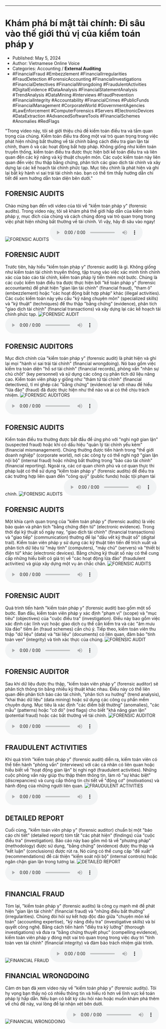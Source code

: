 
---

# Khám phá bí mật tài chính: Đi sâu vào thế giới thú vị của kiểm toán pháp y

- Published: May 5, 2024
- Author: Vietnamese Online Voice
- Categories: Accounting / **External Auditing**
- #FinancialFraud #Embezzlement #FinancialIrregularities #FraudDetection #ForensicAccounting #FinancialInvestigations #FinancialDetectives #FinancialWrongdoing #FraudulentActivities #DigitalEvidence #DataAnalysis #FinancialStatementAnalysis #TrendAnalysis #DataMining #Interviews #FraudPrevention #FinancialIntegrity #Accountability #FinancialCrimes #PublicFunds #FinancialManagement #CorporateWorld #GovernmentAgencies #LawEnforcement #ComputerForensics #Servers #ElectronicDevices #DataExtraction #AdvancedSoftwareTools #FinancialSchemes #Anomalies #RedFlags

"Trong video này, tôi sẽ giới thiệu chủ đề kiểm toán điều tra và tầm quan trọng của chúng. Kiểm toán điều tra đóng một vai trò quan trọng trong việc phát hiện những bất thường về tài chính bằng cách điều tra gian lận tài chính, tham ô và các hoạt động bất hợp pháp. Không giống như kiểm toán truyền thống, kiểm toán điều tra được thực hiện bởi kế toán điều tra và liên quan đến các kỹ năng và kỹ thuật chuyên môn. Các cuộc kiểm toán này liên quan đến việc thu thập bằng chứng, phân tích các giao dịch tài chính và xây dựng lại các kế hoạch tài chính phức tạp. Mục tiêu chính là phát hiện và ghi lại bất kỳ hành vi sai trái tài chính nào. bạn có thể tìm thấy hướng dẫn chi tiết để xem hướng dẫn toàn diện bên dưới."


## FORENSIC AUDITS

Chào mừng bạn đến với video của tôi về "kiểm toán pháp y" (forensic audits). Trong video này, tôi sẽ khám phá thế giới hấp dẫn của kiểm toán pháp y, mục đích của chúng và cách chúng đóng vai trò quan trọng trong việc phát hiện những bất thường về tài chính. Vì vậy, hãy đi sâu vào ngay!
![FORENSIC AUDITS](https://http-archiver-apis-production-80.schnworks.com/storage/images/transitions/2024-05-05/transition--4176833118-Montserrat-ExtraBold-7B1FA2.jpg)
<audio controls>
    <source src="https://http-archiver-apis-production-80.schnworks.com/storage/storage/audio/file-61005562498.mp3" type="audio/mpeg">
</audio>



## FORENSIC AUDIT

Trước tiên, hãy hiểu "kiểm toán pháp y" (forensic audit) là gì. Không giống như kiểm toán tài chính truyền thống, tập trung vào việc xác minh tính chính xác của báo cáo tài chính, kiểm toán pháp lý tiến thêm một bước. Chúng là các cuộc kiểm toán điều tra được thực hiện bởi "kế toán pháp y" (forensic accountants) để phát hiện "gian lận tài chính" (financial fraud), "tham ô" (embezzlement) hoặc "các hoạt động bất hợp pháp" khác (illegal activities). Các cuộc kiểm toán này yêu cầu "kỹ năng chuyên môn" (specialized skills) và "kỹ thuật" (techniques) để thu thập "bằng chứng" (evidence), phân tích "giao dịch tài chính" (financial transactions) ​​và xây dựng lại các kế hoạch tài chính phức tạp.
![FORENSIC AUDIT](https://http-archiver-apis-production-80.schnworks.com/storage/images/transitions/2024-05-05/transition-17773945281-Montserrat-Thin-283593.jpg)
<audio controls>
    <source src="https://http-archiver-apis-production-80.schnworks.com/storage/storage/audio/file-41356395758.mp3" type="audio/mpeg">
</audio>



## FORENSIC AUDITORS

Mục đích chính của "kiểm toán pháp y" (forensic audit) là phát hiện và ghi lại mọi "hành vi sai trái tài chính" (financial wrongdoing). Nó bao gồm việc kiểm tra toàn diện "hồ sơ tài chính" (financial records), phỏng vấn "nhân sự chủ chốt" (key personnel) và sử dụng các công cụ phân tích dữ liệu nâng cao. Kiểm toán viên pháp y giống như "thám tử tài chính" (financial detectives), tỉ mỉ ghép các "bằng chứng" (evidence) lại với nhau để hiểu "lừa đảo" (fraud) đã được thực hiện như thế nào và ai có thể chịu trách nhiệm.
![FORENSIC AUDITORS](https://http-archiver-apis-production-80.schnworks.com/storage/images/transitions/2024-05-05/transition--40523420241-Montserrat-Thin-283593.jpg)
<audio controls>
    <source src="https://http-archiver-apis-production-80.schnworks.com/storage/storage/audio/file-13642952890.mp3" type="audio/mpeg">
</audio>



## FORENSIC AUDITS

Kiểm toán điều tra thường được bắt đầu để ứng phó với "nghi ngờ gian lận" (suspected fraud) hoặc khi có dấu hiệu "quản lý tài chính yếu kém" (financial mismanagement). Chúng thường được tiến hành trong "thế giới doanh nghiệp" (corporate world), nơi các công ty có thể nghi ngờ "gian lận nội bộ" (internal fraud) hoặc những bất thường trong "báo cáo tài chính" (financial reporting). Ngoài ra, các cơ quan chính phủ và cơ quan thực thi pháp luật có thể sử dụng "kiểm toán pháp y" (forensic audits) để điều tra các trường hợp liên quan đến "công quỹ" (public funds) hoặc tội phạm tài chính.
![FORENSIC AUDITS](https://http-archiver-apis-production-80.schnworks.com/storage/images/transitions/2024-05-05/transition-9962310459-Montserrat-Medium-283593.jpg)
<audio controls>
    <source src="https://http-archiver-apis-production-80.schnworks.com/storage/storage/audio/file-21468815345.mp3" type="audio/mpeg">
</audio>



## FORENSIC AUDITS

Một khía cạnh quan trọng của "kiểm toán pháp y" (forensic audits) là việc bảo quản và phân tích "bằng chứng điện tử" (electronic evidence). Trong thời đại kỹ thuật số ngày nay, "giao dịch tài chính" (financial transactions) ​​và "giao tiếp" (communication) thường để lại "dấu vết kỹ thuật số" (digital trail). Kiểm toán viên pháp y sử dụng các kỹ thuật tiên tiến để trích xuất và phân tích dữ liệu từ "máy tính" (computers), "máy chủ" (servers) và "thiết bị điện tử" khác (electronic devices). Bằng chứng kỹ thuật số này có thể cung cấp những hiểu biết có giá trị về "các hoạt động lừa đảo" (fraudulent activities) và giúp xây dựng một vụ án chắc chắn.
![FORENSIC AUDITS](https://http-archiver-apis-production-80.schnworks.com/storage/images/transitions/2024-05-05/transition-17404275926-Montserrat-Regular-283593.jpg)
<audio controls>
    <source src="https://http-archiver-apis-production-80.schnworks.com/storage/storage/audio/file-14337408658.mp3" type="audio/mpeg">
</audio>



## FORENSIC AUDIT

Quá trình tiến hành "kiểm toán pháp y" (forensic audit) bao gồm một số bước. Ban đầu, kiểm toán viên pháp y xác định "phạm vi" (scope) và "mục tiêu" (objectives) của "cuộc điều tra" (investigation). Điều này bao gồm việc xác định các lĩnh vực hoặc giao dịch cụ thể cần kiểm tra và các "âm mưu lừa đảo" tiềm ẩn (fraud schemes) cần chú ý. Tiếp theo, kiểm toán viên thu thập "dữ liệu" (data) và "tài liệu" (documents) có liên quan, đảm bảo "tính toàn vẹn" (integrity) và tính xác thực của chúng.
![FORENSIC AUDIT](https://http-archiver-apis-production-80.schnworks.com/storage/images/transitions/2024-05-05/transition--45594702232-Montserrat-ExtraBold-303F9F.jpg)
<audio controls>
    <source src="https://http-archiver-apis-production-80.schnworks.com/storage/storage/audio/file-16278785597.mp3" type="audio/mpeg">
</audio>



## FORENSIC AUDITOR

Sau khi dữ liệu được thu thập, "kiểm toán viên pháp y" (forensic auditor) sẽ phân tích thông tin bằng nhiều kỹ thuật khác nhau. Điều này có thể liên quan đến phân tích báo cáo tài chính, "phân tích xu hướng" (trend analysis), "khai thác dữ liệu" (data mining) hoặc sử dụng các công cụ phần mềm chuyên dụng. Mục tiêu là xác định "các điểm bất thường" (anomalies), "các mẫu" (patterns) hoặc "cờ đỏ" (red flags) cho biết "khả năng gian lận" (potential fraud) hoặc các bất thường về tài chính.
![FORENSIC AUDITOR](https://http-archiver-apis-production-80.schnworks.com/storage/images/transitions/2024-05-05/transition-856961408-Montserrat-Thin-303F9F.jpg)
<audio controls>
    <source src="https://http-archiver-apis-production-80.schnworks.com/storage/storage/audio/file-45739985855.mp3" type="audio/mpeg">
</audio>



## FRAUDULENT ACTIVITIES

Khi quá trình "kiểm toán pháp y" (forensic audit) diễn ra, kiểm toán viên có thể tiến hành "phỏng vấn" (interviews) với các cá nhân có liên quan hoặc hiểu biết về "hoạt động gian lận" bị nghi ngờ (fraudulent activities). Những cuộc phỏng vấn này giúp thu thập thêm thông tin, làm rõ "sự khác biệt" (discrepancies) và cung cấp thông tin chi tiết về "động cơ" (motivations) và hành động của những người liên quan.
![FRAUDULENT ACTIVITIES](https://http-archiver-apis-production-80.schnworks.com/storage/images/transitions/2024-05-05/transition--1188557399-Montserrat-Thin-7B1FA2.jpg)
<audio controls>
    <source src="https://http-archiver-apis-production-80.schnworks.com/storage/storage/audio/file-13790072636.mp3" type="audio/mpeg">
</audio>



## DETAILED REPORT

Cuối cùng, "kiểm toán viên pháp y" (forensic auditor) chuẩn bị một "báo cáo chi tiết" (detailed report) tóm tắt "các phát hiện" (findings) của "cuộc điều tra" (investigation). Báo cáo này bao gồm mô tả về "phương pháp" (methodology) được sử dụng, "bằng chứng" (evidence) được thu thập và "kết luận" (conclusions) được rút ra. Nó cũng có thể cung cấp "đề xuất" (recommendations) để cải thiện "kiểm soát nội bộ" (internal controls) hoặc ngăn chặn gian lận trong tương lai.
![DETAILED REPORT](https://http-archiver-apis-production-80.schnworks.com/storage/images/transitions/2024-05-05/transition--4732362263-Montserrat-SemiBold-004895.jpg)
<audio controls>
    <source src="https://http-archiver-apis-production-80.schnworks.com/storage/storage/audio/file-6710265381.mp3" type="audio/mpeg">
</audio>



## FINANCIAL FRAUD

Tóm lại, "kiểm toán pháp y" (forensic audits) là công cụ mạnh mẽ để phát hiện "gian lận tài chính" (financial fraud) và "những điều bất thường" (irregularities). Chúng đòi hỏi sự kết hợp độc đáo giữa "chuyên môn kế toán" (accounting expertise), "kỹ năng điều tra" (investigative skills) và bí quyết công nghệ. Bằng cách tiến hành "điều tra kỹ lưỡng" (thorough investigations) và đưa ra "bằng chứng thuyết phục" (compelling evidence), kiểm toán viên pháp y đóng một vai trò quan trọng trong việc duy trì "tính toàn vẹn tài chính" (financial integrity) và đảm bảo trách nhiệm giải trình.
![FINANCIAL FRAUD](https://http-archiver-apis-production-80.schnworks.com/storage/images/transitions/2024-05-05/transition--25078279973-Montserrat-Black-283593.jpg)
<audio controls>
    <source src="https://http-archiver-apis-production-80.schnworks.com/storage/storage/audio/file-24231111566.mp3" type="audio/mpeg">
</audio>



## FINANCIAL WRONGDOING

Cảm ơn bạn đã xem video này về "kiểm toán pháp y" (forensic audits). Tôi hy vọng bạn thấy nó có nhiều thông tin và hiểu rõ hơn về lĩnh vực kế toán pháp lý hấp dẫn. Nếu bạn có bất kỳ câu hỏi nào hoặc muốn khám phá thêm về chủ đề này, vui lòng để lại nhận xét bên dưới.
![FINANCIAL WRONGDOING](https://http-archiver-apis-production-80.schnworks.com/storage/images/transitions/2024-05-05/transition-4475145692-Montserrat-Bold-512DA8.jpg)
<audio controls>
    <source src="https://http-archiver-apis-production-80.schnworks.com/storage/storage/audio/file-7917352116.mp3" type="audio/mpeg">
</audio>

